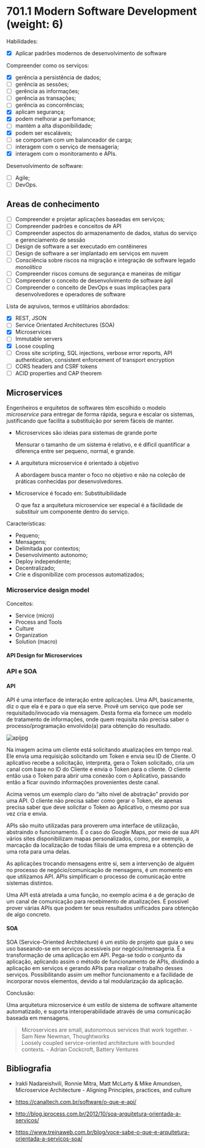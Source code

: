 # 701.1 Modern Software Development (weight: 6)

Habilidades:

- [x] Aplicar padrões modernos de desenvolvimento de software

Compreender como os serviços:

- [x] gerência a persistência de dados;
- [ ] gerência as sessões;
- [ ] gerência as informações;
- [ ] gerência as transações;
- [ ] gerência as concorrências;
- [x] aplicam segurança;
- [x] podem melhorar a perfomance;
- [ ] mantém a alta disponibilidade;
- [x] podem ser escaláveis;
- [ ] se comportam com um balanceador de carga;
- [ ] interagem com o serviço de mensageria;
- [x] interagem com o monitoramento e APIs.

Desenvolvimento de software:

- [ ] Agile;
- [ ] DevOps.

## Areas de conhecimento

- [ ] Compreender e projetar aplicações baseadas em serviços;
- [ ] Compreender padrões e conceitos de API
- [ ] Compreender aspectos do armazenamento de dados, status do serviço e gerenciamento de sessão
- [ ] Design de software a ser executado em contêineres
- [ ] Design de software a ser implantado em serviços em nuvem
- [ ] Consciência sobre riscos na migração e integração de software legado *monolítico*
- [ ] Compreender riscos comuns de segurança e maneiras de mitigar
- [ ] Compreender o conceito de desenvolvimento de software ágil
- [ ] Compreender o conceito de DevOps e suas implicações para desenvolvedores e operadores de software

Lista de aqruivos, termos e utilitários abordados:

- [x] REST, JSON
- [ ] Service Orientated Architectures (SOA)
- [x] Microservices
- [ ] Immutable servers
- [x] Loose coupling
- [ ] Cross site scripting, SQL injections, verbose error reports, API authentication, consistent enforcement of transport encryption
- [ ] CORS headers and CSRF tokens
- [ ] ACID properties and CAP theorem

## Microservices

Engenheiros e erquitetos de softwares têm escolhido o modelo *microservice* para entregar de forma rápida, segura e escalar os sistemas, justificando que facilita a substituição por serem fáceis de manter.

- Microservices são ideias para sistemas de grande porte

  Mensurar o tamanho de um sistema é relativo, e é dificil quantificar a diferença entre ser pequeno, normal, e grande.

- A arquitetura microservice é orientado à objetivo

  A abordagem busca manter o foco no objetivo e não na coleção de práticas conhecidas por desenvolvedores.

- Microservice é focado em: Substituibilidade

  O que faz a arquitetura microservice ser especial é a fácilidade de substituir um componente dentro do serviço.

Características:

- Pequeno;
- Mensagens;
- Delimitada por contextos;
- Desenvolvimento autonomo;
- Deploy independente;
- Decentralizado;
- Crie e disponibilize com processos automatizados;

### Microservice design model

Conceitos:

- Service (micro)
- Process and Tools
- Culture
- Organization
- Solution (macro)

#### API Design for Microservices


### API e SOA

#### API

API é uma interface de interação entre aplicações. Uma API, basicamente, diz o que ela é e para o que ela serve. Provê um serviço que pode ser requisitado/invocado via mensagem. Desta forma ela fornece um modelo de tratamento de informações, onde quem requisita não precisa saber o processo/programação envolvido(a) para obtenção do resultado.

![apijpg]

Na imagem acima um cliente está solicitando atualizações em tempo real. Ele envia uma requisição solicitando um Token e envia seu ID de Cliente. O aplicativo recebe a solicitação, interpreta, gera o Token solicitado, cria um canal com base no ID do Cliente e envia o Token para o cliente. O cliente então usa o Token para abrir uma conexão com o Aplicativo, passando então a ficar ouvindo informações provenientes deste canal.

Acima vemos um exemplo claro do “alto nível de abstração” provido por uma API. O cliente não precisa saber como gerar o Token, ele apenas precisa saber que deve solicitar o Token ao Aplicativo, o mesmo por sua vez cria e envia. 

APIs são muito utilizadas para proverem uma interface de utilização, abstraindo o funcionamento. É o caso do Google Maps, por meio de sua API vários sites disponibilizam mapas personalizados, como, por exemplo, a marcação da localização de todas filiais de uma empresa e a obtenção de uma rota para uma delas.

As aplicações trocando mensagens entre si, sem a intervenção de alguém no processo de negócio/comunicação de mensagens, é um momento em que utilizamos API. APIs simplificam o processo de comunicação entre sistemas distintos.

Uma API está atrelada a uma função, no exemplo acima é a de geração de um canal de comunicação para recebimento de atualizações. É possível prover várias APIs que podem ter seus resultados unificados para obtenção de algo concreto.

#### SOA

SOA (Service-Oriented Architecture) é um estilo de projeto que guia o seu uso baseando-se em serviços acessíveis por negócio/mensageria. É a transformação de uma aplicação em API. Pega-se todo o conjunto da aplicação, aplicando assim o método de funcionamento de APIs, dividindo a aplicação em serviços e gerando APIs para realizar o trabalho desses serviços. Possibilitando assim um melhor funcionamento e a facilidade de incorporar novos elementos, devido a tal modularização da aplicação.

[apijpg]: https://cloud.google.com/appengine/images/channel_overview01.png

Conclusão:

Uma arquitetura microservice é um  estilo de sistema de software altamente automatizado, e suporta interoperabilidade através de uma comunicação baseada em mensagens.

> Microservices are small, autonomous services that work together. - Sam New Newman, Thoughtworks  
> Loosely coupled service-oriented architecture with bounded contexts. - Adrian Cockcroft, Battery Ventures

## Bibliografia

+ Irakli Nadareishvili, Ronnie Mitra, Matt McLarty & Mike Amundsen, Microservice Architecture - Aligning Principles, practices, and culture

+ https://canaltech.com.br/software/o-que-e-api/
+ http://blog.iprocess.com.br/2012/10/soa-arquitetura-orientada-a-servicos/
+ https://www.treinaweb.com.br/blog/voce-sabe-o-que-e-arquitetura-orientada-a-servicos-soa/